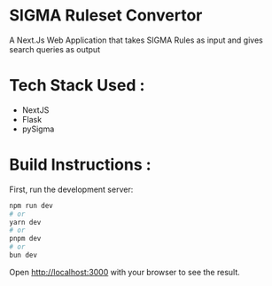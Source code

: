 # SIGMA Ruleset Convertor
A Next.Js Web Application that takes SIGMA Rules as input and gives search queries as output


# Tech Stack Used :
- NextJS
- Flask
- pySigma

# Build Instructions :
First, run the development server:
```bash
npm run dev
# or
yarn dev
# or
pnpm dev
# or
bun dev
```
Open [http://localhost:3000](http://localhost:3000) with your browser to see the result.